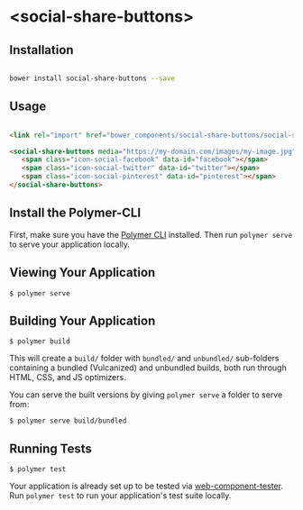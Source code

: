 # \<social-share-buttons\>


## Installation

``` bash

bower install social-share-buttons --save

```

## Usage

```html

<link rel="import" href="bower_components/social-share-buttons/social-share-buttons.html">

<social-share-buttons media="https://my-domain.com/images/my-image.jpg" url="https://my-domain.com/product/detail/my-sku" title="Product Name">
   <span class="icon-social-facebook" data-id="facebook"></span>
   <span class="icon-social-twitter" data-id="twitter"></span>
   <span class="icon-social-pinterest" data-id="pinterest"></span>
</social-share-buttons>
```

## Install the Polymer-CLI

First, make sure you have the [Polymer CLI](https://www.npmjs.com/package/polymer-cli) installed. Then run `polymer serve` to serve your application locally.

## Viewing Your Application

```
$ polymer serve
```

## Building Your Application

```
$ polymer build
```

This will create a `build/` folder with `bundled/` and `unbundled/` sub-folders
containing a bundled (Vulcanized) and unbundled builds, both run through HTML,
CSS, and JS optimizers.

You can serve the built versions by giving `polymer serve` a folder to serve
from:

```
$ polymer serve build/bundled
```

## Running Tests

```
$ polymer test
```

Your application is already set up to be tested via [web-component-tester](https://github.com/Polymer/web-component-tester). Run `polymer test` to run your application's test suite locally.
